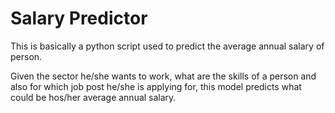 #  Salary Predictor



This is basically a python script used to predict the average annual salary of person.

Given the sector he/she wants to work, what are the skills of a person and also for which job post he/she is applying for, this model predicts what could be hos/her average annual salary. 

